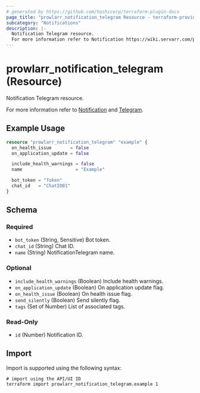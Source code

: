 ```yaml
---
# generated by https://github.com/hashicorp/terraform-plugin-docs
page_title: "prowlarr_notification_telegram Resource - terraform-provider-prowlarr"
subcategory: "Notifications"
description: |-
  Notification Telegram resource.
  For more information refer to Notification https://wiki.servarr.com/prowlarr/settings#connect and Telegram https://wiki.servarr.com/prowlarr/supported#telegram.
---
```


# prowlarr_notification_telegram (Resource)

<!-- subcategory:Notifications -->Notification Telegram resource.
For more information refer to [Notification](https://wiki.servarr.com/prowlarr/settings#connect) and [Telegram](https://wiki.servarr.com/prowlarr/supported#telegram).

## Example Usage

```terraform
resource "prowlarr_notification_telegram" "example" {
  on_health_issue       = false
  on_application_update = false

  include_health_warnings = false
  name                    = "Example"

  bot_token = "Token"
  chat_id   = "ChatID01"
}
```

<!-- schema generated by tfplugindocs -->
## Schema

### Required

- `bot_token` (String, Sensitive) Bot token.
- `chat_id` (String) Chat ID.
- `name` (String) NotificationTelegram name.

### Optional

- `include_health_warnings` (Boolean) Include health warnings.
- `on_application_update` (Boolean) On application update flag.
- `on_health_issue` (Boolean) On health issue flag.
- `send_silently` (Boolean) Send silently flag.
- `tags` (Set of Number) List of associated tags.

### Read-Only

- `id` (Number) Notification ID.

## Import

Import is supported using the following syntax:

```shell
# import using the API/UI ID
terraform import prowlarr_notification_telegram.example 1
```
